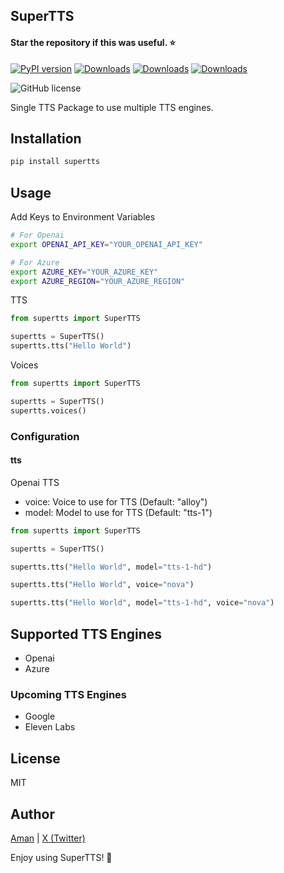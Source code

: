 ## SuperTTS

#### Star the repository if this was useful. ⭐️

[![PyPI version](https://badge.fury.io/py/supertts.svg)](https://badge.fury.io/py/supertts)
[![Downloads](https://pepy.tech/badge/supertts)](https://pepy.tech/project/supertts)
[![Downloads](https://pepy.tech/badge/supertts/month)](https://pepy.tech/project/supertts/month)
[![Downloads](https://pepy.tech/badge/supertts/week)](https://pepy.tech/project/supertts/week)

![GitHub license](https://img.shields.io/github/license/onlyoneaman/supertts)

Single TTS Package to use multiple TTS engines.

## Installation

```bash
pip install supertts
```

## Usage

Add Keys to Environment Variables
```bash
# For Openai
export OPENAI_API_KEY="YOUR_OPENAI_API_KEY"

# For Azure
export AZURE_KEY="YOUR_AZURE_KEY"
export AZURE_REGION="YOUR_AZURE_REGION"
```

TTS
```python
from supertts import SuperTTS

supertts = SuperTTS()
supertts.tts("Hello World")
```

Voices
```python
from supertts import SuperTTS

supertts = SuperTTS()
supertts.voices()
```

### Configuration

#### tts

Openai TTS
- voice: Voice to use for TTS (Default: "alloy")
- model: Model to use for TTS (Default: "tts-1")

```python
from supertts import SuperTTS

supertts = SuperTTS()

supertts.tts("Hello World", model="tts-1-hd")

supertts.tts("Hello World", voice="nova")

supertts.tts("Hello World", model="tts-1-hd", voice="nova")
```


## Supported TTS Engines

- Openai
- Azure

### Upcoming TTS Engines

- Google
- Eleven Labs

## License

MIT

## Author

[Aman](https://amankumar.ai) | [X (Twitter)](https://twitter.com/onlyoneaman)

Enjoy using SuperTTS! 🚀
